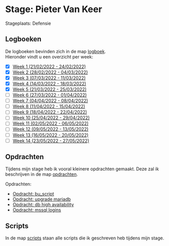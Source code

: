 # Stage: Pieter Van Keer

Stageplaats: Defensie

## Logboeken

De logboeken bevinden zich in de map [logboek](logboek/).  
Hieronder vindt u een overzicht per week:

- [x] [Week 1 (21/02/2022 - 24/02/2022)](logboek/week1.md)
- [x] [Week 2 (28/02/2022 - 04/03/2022)](logboek/week2.md)
- [x] [Week 3 (07/03/2022 - 11/03/2022)](logboek/week3.md)
- [x] [Week 4 (14/03/2022 - 18/03/2022)](logboek/week4.md)
- [x] [Week 5 (21/03/2022 - 25/03/2022)](logboek/week5.md)
- [ ] [Week 6 (27/03/2022 - 01/04/2022)](logboek/week6.md)
- [ ] [Week 7 (04/04/2022 - 08/04/2022)](logboek/week7.md)
- [ ] [Week 8 (11/04/2022 - 15/04/2022)](logboek/week8.md)
- [ ] [Week 9 (18/04/2022 - 22/04/2022)](logboek/week9.md)
- [ ] [Week 10 (25/04/2022 - 29/04/2022)](logboek/week10.md)
- [ ] [Week 11 (02/05/2022 - 06/05/2022)](logboek/week11.md)
- [ ] [Week 12 (09/05/2022 - 13/05/2022)](logboek/week12.md)
- [ ] [Week 13 (16/05/2022 - 20/05/2022)](logboek/week13.md)
- [ ] [Week 14 (23/05/2022 - 27/05/2022)](logboek/week14.md)

## Opdrachten

Tijdens mijn stage heb ik vooral kleinere opdrachten gemaakt. Deze zal ik beschrijven in de map [opdrachten](opdrachten/).

Opdrachten:

- [Opdracht: bu_script](opdrachten/opdracht-buscript.md)
- [Opdracht: upgrade mariadb](opdrachten/opdracht-upgrade-mariadb.md)
- [Opdracht: db high availability](opdrachten/opdracht-db-high_availability.md)
- [Opdracht: mssql logins](opdrachten/opdracht-mssql.md)

## Scripts

In de map [scripts](scripts/) staan alle scripts die ik geschreven heb tijdens mijn stage.
